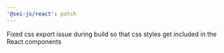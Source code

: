 ```yaml
---
'@sei-js/react': patch
---
```


Fixed css export issue during build so that css styles get included in the React components
